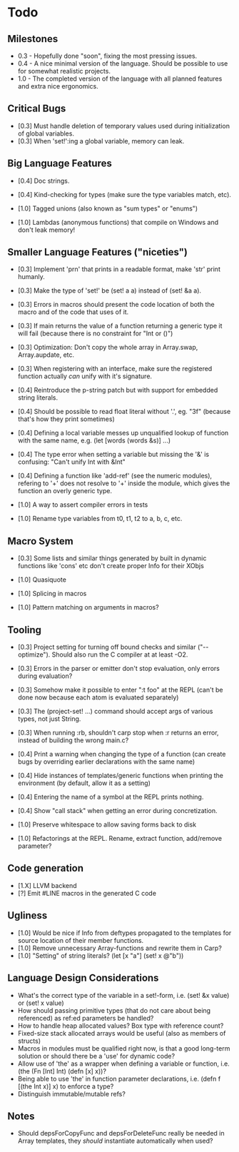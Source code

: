 # Todo

## Milestones
* 0.3 - Hopefully done "soon", fixing the most pressing issues.
* 0.4 - A nice minimal version of the language. Should be possible to use for somewhat realistic projects.
* 1.0 - The completed version of the language with all planned features and extra nice ergonomics.

## Critical Bugs
* [0.3] Must handle deletion of temporary values used during initialization of global variables.
* [0.3] When 'set!':ing a global variable, memory can leak.

## Big Language Features
* [0.4] Doc strings.
* [0.4] Kind-checking for types (make sure the type variables match, etc).

* [1.0] Tagged unions (also known as "sum types" or "enums")
* [1.0] Lambdas (anonymous functions) that compile on Windows and don't leak memory!

## Smaller Language Features ("niceties")
* [0.3] Implement 'prn' that prints in a readable format, make 'str' print humanly.
* [0.3] Make the type of 'set!' be (set! a a) instead of (set! &a a).
* [0.3] Errors in macros should present the code location of both the macro and of the code that uses of it.
* [0.3] If main returns the value of a function returning a generic type it will fail (because there is no constraint for "Int or ()")
* [0.3] Optimization: Don't copy the whole array in Array.swap, Array.aupdate, etc.
* [0.3] When registering with an interface, make sure the registered function actually *can* unify with it's signature.

* [0.4] Reintroduce the p-string patch but with support for embedded string literals.
* [0.4] Should be possible to read float literal without '.', eg. "3f" (because that's how they print sometimes)
* [0.4] Defining a local variable messes up unqualified lookup of function with the same name, e.g. (let [words (words &s)] ...)
* [0.4] The type error when setting a variable but missing the '&' is confusing: "Can't unify Int with &Int"
* [0.4] Defining a function like 'add-ref' (see the numeric modules), refering to '+' does not resolve to '+' inside the module, which gives the function an overly generic type.

* [1.0] A way to assert compiler errors in tests
* [1.0] Rename type variables from t0, t1, t2 to a, b, c, etc.

## Macro System
* [0.3] Some lists and similar things generated by built in dynamic functions like 'cons' etc don't create proper Info for their XObjs

* [1.0] Quasiquote
* [1.0] Splicing in macros
* [1.0] Pattern matching on arguments in macros?

## Tooling
* [0.3] Project setting for turning off bound checks and similar ("--optimize"). Should also run the C compiler at at least -O2.
* [0.3] Errors in the parser or emitter don't stop evaluation, only errors during evaluation?
* [0.3] Somehow make it possible to enter ":t foo" at the REPL (can't be done now because each atom is evaluated separately)
* [0.3] The (project-set! ...) command should accept args of various types, not just String.
* [0.3] When running :rb, shouldn't carp stop when :r returns an error, instead of building the wrong main.c?

* [0.4] Print a warning when changing the type of a function (can create bugs by overriding earlier declarations with the same name)
* [0.4] Hide instances of templates/generic functions when printing the environment (by default, allow it as a setting)
* [0.4] Entering the name of a symbol at the REPL prints nothing.
* [0.4] Show "call stack" when getting an error during concretization.

* [1.0] Preserve whitespace to allow saving forms back to disk
* [1.0] Refactorings at the REPL. Rename, extract function, add/remove parameter?

## Code generation
* [1.X] LLVM backend
* [?] Emit #LINE macros in the generated C code

## Ugliness
* [1.0] Would be nice if Info from deftypes propagated to the templates for source location of their member functions.
* [1.0] Remove unnecessary Array-functions and rewrite them in Carp?
* [1.0] "Setting" of string literals? (let [x "a"] (set! x @"b"))

## Language Design Considerations
* What's the correct type of the variable in a set!-form, i.e. (set! &x value) or (set! x value)
* How should passing primitive types (that do not care about being referenced) as ref:ed parameters be handled?
* How to handle heap allocated values? Box type with reference count?
* Fixed-size stack allocated arrays would be useful (also as members of structs)
* Macros in modules must be qualified right now, is that a good long-term solution or should there be a 'use' for dynamic code?
* Allow use of 'the' as a wrapper when defining a variable or function, i.e. (the (Fn [Int] Int) (defn [x] x))?
* Being able to use 'the' in function parameter declarations, i.e. (defn f [(the Int x)] x) to enforce a type?
* Distinguish immutable/mutable refs?

## Notes
* Should depsForCopyFunc and depsForDeleteFunc really be needed in Array templates, they *should* instantiate automatically when used?
